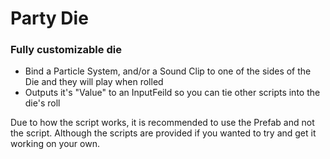 # Party Die

### Fully customizable die
- Bind a Particle System, and/or a Sound Clip to one of the sides of the Die and they will play when rolled
- Outputs it's "Value" to an InputFeild so you can tie other scripts into the die's roll

Due to how the script works, it is recommended to use the Prefab and not the script. Although the scripts are provided if you wanted to try and get it working on your own.
